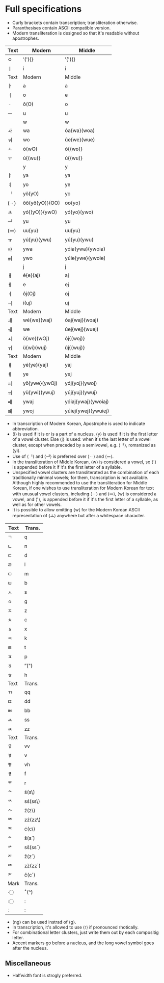 # Full specifications

* Curly brackets contain transcription; transliteration otherwise.
* Paranthesises contain ASCII compatible version.
* Modern transliteration is designed so that it's readable without apostrophes.

| Text | Modern | Middle |
| - | - | - |
| ㅇ | ʼ('){} | ʼ('){} |
| ㅣ | i | i |
| Text | Modern | Middle |
| ㅏ | a | a |
| ㅓ | o | e |
| ㆍ | ô(O) | o |
| ㅡ | u | u |
| | w | w |
| ㅘ | wa | óa{wa}(woa) |
| ㅝ | wo | úe{we}(wue) |
| ㅗ | ó(wO) | ó{(wo)} |
| ㅜ | ú{(wu)} | ú{(wu)} |
| | y | y |
| ㅑ | ya | ya |
| ㅕ | yo | ye |
| ᆝ | yô(yO) | yo |
| (ᆢ) | ôô{yô(yO)}(OO) | oo{yo} |
| ㅛ | yó{(yO)}(ywO) | yó{yo}(ywo) |
| ᆜ | yu | yu |
| (ᆖ) | uu{yu} | uu{yu} |
| ㅠ | yú{yu}(ywu) | yú{yu}(ywu) |
| ㆇ | ywa | yóia{ywa}(ywoia) |
| ㆊ | ywo | yúie{ywe}(ywoie) |
| | j | j |
| ㅐ | é{e}(aj) | aj |
| ㅔ | e | ej |
| ㆎ | ôj(Oj) | oj |
| ㅢ | í(uj) | uj |
| Text | Modern | Middle |
| ㅙ | wé{we}(waj) | óaj{waj}(woaj) |
| ㅞ | we | úej{wej}(wuej) |
| ㅚ | ö{we}(wOj) | ój{(woj)} |
| ㅟ | ü{wi}(wuj) | új{(wuj)} |
| Text | Modern | Middle |
| ㅒ | yé{ye}(yaj) | yaj |
| ㅖ | ye | yej |
| ㆉ | yö{ywe}(ywOj) | yój{yoj}(ywoj) |
| ㆌ | yü{ywi}(ywuj) | yúj{yuj}(ywuj) |
| ㆈ | ywaj | yóiaj{ywaj}(ywoiaj) |
| ㆋ | ywoj | yúiej{ywej}(ywuiej) |

* In transcription of Modern Korean, Apostrophe is used to indicate abbreviation.
* ⟨i⟩ is used if it is or is a part of a nucleus. ⟨y⟩ is used if it is the first letter of a vowel cluster. Else ⟨j⟩ is used: when it's the last letter of a vowel cluster, except when preceded by a semivowel, e.g. ⟨ퟄ⟩, romanized as ⟨yi⟩.
* Use of ⟨ᆝ⟩ and ⟨ᆜ⟩ is preferred over ⟨ᆢ⟩ and ⟨ᆖ⟩.
* In the transliteration of Middle Korean, ⟨w⟩ is considered a vowel, so ⟨'⟩ is appended before it if it's the first letter of a syllable.
* Unspecified vowel clusters are transliterated as the combination of each traditionally minimal vowels; for them, transcription is not available. Although highly recommended to use the transliteration for Middle Korean, if one wishes to use transliteration for Modern Korean for text with unusual vowel clusters, including ⟨ᆢ⟩ and ⟨ᆖ⟩, ⟨w⟩ is considered a vowel, and ⟨'⟩, is appended before it if it's the first letter of a syllable, as well as for other vowels.
* It is possible to allow omitting ⟨w⟩ for the Modern Korean ASCII representation of ⟨ㅗ⟩ anywhere but after a whitespace character.

| Text | Trans. |
| - | - |
| ㄱ | q |
| ㄴ | n |
| ㄷ | d |
| ㄹ | l |
| ㅁ | m |
| ㅂ | b |
| ㅅ | s |
| ㆁ | g |
| ㅈ | z |
| ㅊ | c |
| ㅿ | x |
| ㅋ | k |
| ㅌ | t |
| ㅍ | p |
| ㆆ | ˮ(") |
| ㅎ | h |
| Text | Trans. |
| ㄲ | qq |
| ㄸ | dd |
| ㅃ | bb |
| ㅆ | ss |
| ㅉ | zz |
| Text | Trans. |
| ㅱ | vv |
| ㅸ | v |
| ㅹ | vh |
| ㆄ | f |
| ᄛ | r |
| ᄾ | ś(s\\) |
| ᄿ | sś(ss\\) |
| ᅐ | ź(z\\) | 
| ᅑ | zź(zz\\) |
| ᅕ | ć(c\\) |
| ᄼ | š(s\`) |
| ᄽ | sš(ss\`) |
| ᅎ | ž(z\`) |
| ᅏ | zž(zz\`) |
| ᅔ | č(c\`) |
| Mark | Trans. |
| 〮 | ꜛ(^) |
| 〯 | : |
| ː | : |

* ⟨ng⟩ can be used instrad of ⟨g⟩.
* In transcription, it's allowed to use ⟨r⟩ if pronounced rhotically.
* For combinational letter clusters, just write them out by each compositig letter.
* Accent markers go before a nucleus, and the long vowel symbol goes after the nucleus.

## Miscellaneous

* Halfwidth font is strogly preferred.
